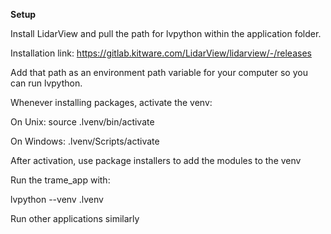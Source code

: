 ****Setup****

Install LidarView and pull the path for lvpython within the application folder.

Installation link: https://gitlab.kitware.com/LidarView/lidarview/-/releases

Add that path as an environment path variable for your computer so you can run lvpython.


Whenever installing packages, activate the venv:

On Unix: source .lvenv/bin/activate

On Windows: .lvenv/Scripts/activate

After activation, use package installers to add the modules to the venv


Run the trame_app with:

  lvpython <trame-python-script> --venv .lvenv
  
Run other applications similarly
